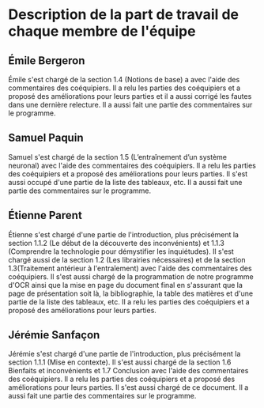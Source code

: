 # Description de la part de travail de chaque membre de l'équipe


## Émile Bergeron
Émile s'est chargé de la section 1.4 (Notions de base) a avec l'aide des 
commentaires des coéquipiers. Il a relu les parties des coéquipiers et a 
proposé des améliorations pour leurs parties et il a aussi corrigé les fautes
dans une dernière relecture. Il a aussi fait une partie des commentaires sur 
le programme.


## Samuel Paquin
Samuel s'est chargé de la section 1.5 (L’entraînement d’un système neuronal) avec 
l'aide  des commentaires des coéquipiers. Il a relu les parties des coéquipiers 
et a proposé des améliorations pour leurs parties. Il s'est aussi occupé d'une partie
de la liste des tableaux, etc. Il a aussi fait une partie des commentaires sur 
le programme.


## Étienne Parent
Étienne s'est chargé d'une partie de l'introduction, plus précisément la section 1.1.2 
(Le début de la découverte des inconvénients) et 1.1.3 (Comprendre la technologie pour 
démystifier les inquiétudes). Il s'est chargé aussi de la section 1.2 (Les librairies 
nécessaires) et de la section 1.3(Traitement antérieur à l'entraîement) avec l'aide des 
commentaires des coéquipiers. Il s'est aussi chargé de la programmation de notre programme d'OCR
ainsi que la mise en page du document final en s'assurant que la page de présentation soit là, 
la bibliographie, la table des matières et d'une partie de la liste des tableaux, etc. Il a relu les 
parties des coéquipiers et a proposé des améliorations pour leurs parties.


## Jérémie Sanfaçon
Jérémie s'est chargé d'une partie de l'introduction, plus précisément la section 1.1.1 (Mise en contexte).
Il s'est aussi chargé de la section 1.6 Bienfaits et inconvénients et 1.7 Conclusion avec l'aide des 
commentaires des coéquipiers. Il a relu les parties des coéquipiers et a proposé des améliorations 
pour leurs parties. Il s'est aussi chargé de ce document. Il a aussi fait une partie des commentaires sur 
le programme.
